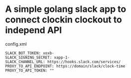# A simple golang slack app to connect clockin clockout to independ API

config.xml
```
SLACK_BOT_TOKEN: xoxb-
SLACK_SIGNING_SECRET: xapp-1-
SLACK_CHANNEL_URL: https://hooks.slack.com/services/
PROXY_TO_API_ENDPOINT: https://domain/slack/clock-time
PROXY_TO_API_TOKEN: ""
```
